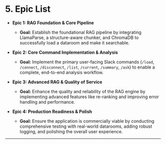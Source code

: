 # 5. Epic List

*   **Epic 1: RAG Foundation & Core Pipeline**
    *   **Goal:** Establish the foundational RAG pipeline by integrating LlamaParse, a structure-aware chunker, and ChromaDB to successfully load a dataroom and make it searchable.

*   **Epic 2: Core Command Implementation & Analysis**
    *   **Goal:** Implement the primary user-facing Slack commands (`/load`, `/connect`, `/disconnect`, `/list`, `/current`, `/summary`, `/ask`) to enable a complete, end-to-end analysis workflow.

*   **Epic 3: Advanced RAG & Quality of Service**
    *   **Goal:** Enhance the quality and reliability of the RAG engine by implementing advanced features like re-ranking and improving error handling and performance.

*   **Epic 4: Production Readiness & Polish**
    *   **Goal:** Ensure the application is commercially viable by conducting comprehensive testing with real-world datarooms, adding robust logging, and polishing the overall user experience.

---
